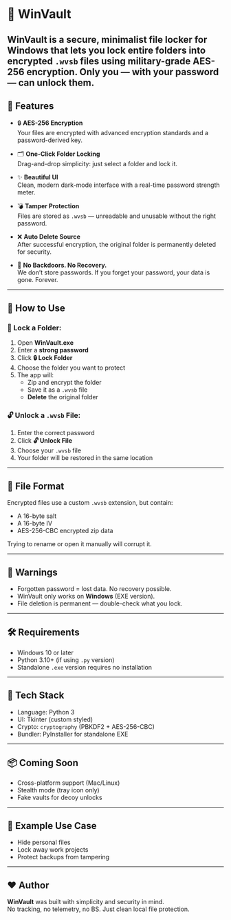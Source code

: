 # 🔐 WinVault

**WinVault** is a secure, minimalist file locker for Windows that lets you lock entire folders into encrypted `.wvsb` files using military-grade AES-256 encryption. Only you — with your password — can unlock them.
---

## 🧩 Features

- 🔒 **AES-256 Encryption**  
  Your files are encrypted with advanced encryption standards and a password-derived key.

- 🗂️ **One-Click Folder Locking**  
  Drag-and-drop simplicity: just select a folder and lock it.

- ✨ **Beautiful UI**  
  Clean, modern dark-mode interface with a real-time password strength meter.

- 💣 **Tamper Protection**  
  Files are stored as `.wvsb` — unreadable and unusable without the right password.

- ❌ **Auto Delete Source**  
  After successful encryption, the original folder is permanently deleted for security.

- 🧠 **No Backdoors. No Recovery.**  
  We don’t store passwords. If you forget your password, your data is gone. Forever.

---

## 🚀 How to Use

### 🔐 Lock a Folder:
1. Open **WinVault.exe**
2. Enter a **strong password**
3. Click **🔒 Lock Folder**
4. Choose the folder you want to protect
5. The app will:
   - Zip and encrypt the folder
   - Save it as a `.wvsb` file
   - **Delete** the original folder

### 🔓 Unlock a `.wvsb` File:
1. Enter the correct password
2. Click **🔓 Unlock File**
3. Choose your `.wvsb` file
4. Your folder will be restored in the same location

---

## 📂 File Format

Encrypted files use a custom `.wvsb` extension, but contain:
- A 16-byte salt
- A 16-byte IV
- AES-256-CBC encrypted zip data

Trying to rename or open it manually will corrupt it.

---

## 🛑 Warnings

- Forgotten password = lost data. No recovery possible.
- WinVault only works on **Windows** (EXE version).
- File deletion is permanent — double-check what you lock.

---

## 🛠 Requirements

- Windows 10 or later
- Python 3.10+ (if using `.py` version)
- Standalone `.exe` version requires no installation

---

## 🧱 Tech Stack

- Language: Python 3
- UI: Tkinter (custom styled)
- Crypto: `cryptography` (PBKDF2 + AES-256-CBC)
- Bundler: PyInstaller for standalone EXE

---

## 📦 Coming Soon

- Cross-platform support (Mac/Linux)
- Stealth mode (tray icon only)
- Fake vaults for decoy unlocks

---

## 🧊 Example Use Case

- Hide personal files  
- Lock away work projects  
- Protect backups from tampering

---

## ❤️ Author

**WinVault** was built with simplicity and security in mind.  
No tracking, no telemetry, no BS. Just clean local file protection.
